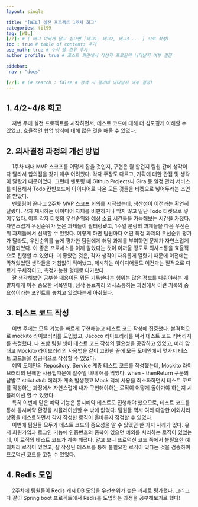 ```yaml
---
layout: single

title: "[WIL] 실전 프로젝트 1주차 회고"
categories: til99
tag: [WIL]
[//]: # ( 태그 여러개 달고 싶으면 [태그1, 태그2, 태그3 ... ] 으로 작성)
toc : true # table of contents 추가
use_math: true # 수식 쓸 경우 추가
author_profile: true # 포스트 화면에서 작성자 프로필이 나타날지 여부 결정

sidebar:
 nav : "docs"

[//]: # (# search : false # 검색 시 결과에 나타날지 여부 결정)
---
```


## 1. 4/2~4/8 회고

&nbsp; &nbsp; 저번 주에 실전 프로젝트를 시작하면서, 테스트 코드에 대해 더 심도깊게 이해할 수 있었고, 효율적인 협업 방식에 대해 많은 것을 배울 수 있었다. 

## 2. 의사결정 과정의 개선 방법

&nbsp; &nbsp; 1주차 내내 MVP 스코프를 어떻게 잡을 것인지, 구현은 뭘 할건지 팀원 간에 생각이 다 달라서 합의점을 찾기 매우 어려웠다. 각자 주장도 다르고, 기획에 대한 관점 및 생각이 달랐기 때문이었다. 그런데 멘토링 때 Github Projects나 Gira 등 일정 관리 서비스를 이용해서 Todo 칸반보드에 아이디어로 나온 모든 것들을 티켓으로 넣어두라는 조언을 받았다.   
&nbsp; &nbsp; 멘토링이 끝나고 2주차 MVP 스코프 회의를 시작했는데, 생산성이 이전과는 확연히 달랐다. 각자 제시하는 아이디어 자체를 비판하거나 막지 않고 일단 Todo 티켓으로 넣어두었다. 이후 각자 티켓의 우선순위와 예상 소요 시간들을 가늠해보는 시간을 가졌다. 자연스럽게 우선순위가 높은 과제들이 필터링됐고, 1주일 분량의 과제들을 다음 우선순위 과제들에서 선택할 수 있었다. 이렇게 하면 팀원마다 어떤 특정 과제의 우선순위 평가가 달라도, 우선순위를 높게 평가한 팀원에게 해당 과제를 부여하면 문제가 자연스럽게 해결되었다. 이 좋은 프로세스를 이제 알았다는 것이 아까울 정도로 의사소통을 효율적으로 진행할 수 있었다. 더 좋았던 것은, 각자 생각이 자유롭게 열렸기 때문에 이전에는 막혀있었던 생각들을 거침없이 적어냈고, 제시하는 아이디어들도 이전과는 질적으로 다르게 구체적이고, 측정가능한 형태로 다가왔다.  
&nbsp; &nbsp; 잘 생각해보면 공부한 내용이든 뭐든 기록한다는 행위는 많은 정보를 다뤄야하는 개발자에게 아주 중요한 덕목인데, 정작 동료끼리 의사소통하는 과정에서 이런 기록의 중요성이라는 포인트를 놓치고 있었다는게 아쉬웠다.

## 3. 테스트 코드 작성

&nbsp; &nbsp; 이번 주에는 모두 기능을 빠르게 구현해놓고 테스트 코드 작성에 집중했다. 본격적으로 mockito 라이브러리를 도입했고, Jacoco 라이브러리를 써서 테스트 코드 커버리지를 측정했다. 나 포함 팀원 셋이 테스트 코드 작성의 필요성을 공감하고 있었고, 머리 맞대고 Mockito 라이브러리의 사용법을 같이 고민한 끝에 모든 도메인에서 몇가지 테스트 코드들을 성공적으로 작성할 수 있었다.   
&nbsp; &nbsp; 예약 도메인의 Repository, Service 계층 테스트 코드를 작성했는데, Mockito 라이브러리의 난해한 사용법때문에 일주일 내내 애를 먹었다. when - thenReturn 구문의 남발로 strict stub 에러가 계속 발생했고 Mock 객체 사용을 최소화하면서 테스트 코드를 작성하는 과정에서 자연스럽게 내가 구현해야하는 로직이 어떻게 돌아가야 하는지 시뮬레이션 할 수 있었다.  
&nbsp; &nbsp; 특히 이번에 맡은 예약 기능은 동시예약 테스트도 진행해야 했으므로, 테스트 코드를 통해 동시예약 환경을 시뮬레이션할 수 밖에 없었다. 팀원들 역시 여러 다양한 예외처리 상황을 테스트하면서 각자 작성한 로직이 올바른지 점검할 수 있었다.  
&nbsp; &nbsp; 이번에 팀원들 모두가 테스트 코드의 중요성을 알 수 있었던 한 가지 사례가 있다. 유저 회원가입과 로그인 기능에 인증번호의 중복이 있으면 예외를 처리하는 로직이 있었는데, 이 로직의 테스트 코드가 계속 깨졌다. 알고 보니 프로덕션 코드 쪽에서 불필요한 예외처리 로직이 있었고, 잘 작성된 테스트를 통해 불필요한 로직이 있다는 것을 검증하여 프로덕션 코드를 고칠 수 있었다.

## 4. Redis 도입
&nbsp; &nbsp; 2주차에 팀원들이 Redis 캐시 DB 도입을 우선순위가 높은 과제로 평가했다. 그리고 다 같이 Spring boot 프로젝트에서 Redis를 도입하는 과정을 공부해보기로 했다!


